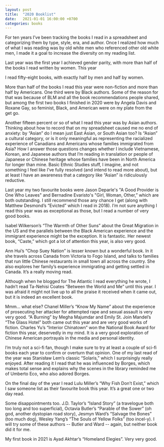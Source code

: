 ```yaml
---
layout: post
title:  "2020 Booklist"
date:   2021-01-01 16:00:00 +0700
categories: books
---
```


For ten years I’ve been tracking the books I read in a spreadsheet and categorizing them by type, style, era, and author. Once I realized how much of what I was reading was by old white men who referenced other old white men, I made it a goal to increase the diversity on my reading list.

Last year was the first year I achieved gender parity, with more than half of the books I read written by women. This year

I read fifty-eight books, with exactly half by men and half by women.

More than half of the books I read this year were non-fiction and more than half by Americans. One third were by Black authors. Some of the reason for that was because of BLM and all the book recommendations people shared, but among the first two books I finished in 2020 were by Angela Davis and Roxane Gay, so feminist, Black, and American were on my plate from the get go.

Another fifteen percent or so of what I read this year was by Asian authors. Thinking about how to record that on my spreadsheet caused me no end of anxiety: by “Asian” do I mean just East Asian, or South Asian too? Is “Asian” a cultural category, or is it only meaningful as representing the racialized experience of Canadians and Americans whose families immigrated from Asia? How I answer those questions changes whether I include Vietnamese, Korean, and Japanese authors that I’m reading in translation or people of Japanese or Chinese heritage whose families have been in North America for longer than mine. Basic Ethnic Studies stuff, I imagine, and not something I feel like I’ve fully resolved (and intend to read more about), but at least I have an awareness that a category like “Asian” is ridiculously reductive.

Last year my two favourite books were Jason Deparle's "A Good Provider is One Who Leaves" and Bernadine Evaristo's "Girl, Woman, Other,” which are both outstanding. I still recommend those any chance I get (along with Matthew Desmond’s “Evicted” which I read in 2018). I’m not sure anything I read this year was as exceptional as those, but I read a number of very good books.

Isabel Wilkerson’s “The Warmth of Other Suns” about the Great Migration in the US and the parallels between the Black American experience and the immigrant experience might be the exception. It is fantastic. Her newest book, “Caste,” which got a lot of attention this year, is also very good.

Ann Hui’s “Chop Suey Nation” is lesser known but a wonderful book. In it she travels across Canada from Victoria to Fogo Island, and talks to families that run little Chinese restaurants in small town all across the country. She also explores her family’s experience immigrating and getting settled in Canada. It’s a really moving read.

Although when he blogged for The Atlantic I read everything he wrote, I hadn’t read Ta-Nehisi Coates “Between the World and Me” until this year. I was afraid it might not live up to all the praise it received when it came out, but it is indeed an excellent book.

Mmm… what else? Chanel Miller’s “Know My Name” about the experience of prosecuting her attacker for attempted rape and sexual assault is very very good. “A Burning” by Megha Majumdar and Emily St. Join Mandel’s “The Glass Hotel” both came out this year and are very good works of fiction. Charles Yu’s “Interior Chinatown” won the National Book Award for fiction this year, deservedly in my mind. It is a very good exploration of Chinese American portrayals in the media and personal identity.

I’m truly not a sci-fi fan, though I make sure to try at least a couple of sci-fi books each year to confirm or overturn that opinion. One of my last read of the year was Stanisław Lem’s classic “Solaris,” which I surprisingly really enjoyed. After reading it I read that he was influenced by Borges, which makes total sense and explains why the scenes in the library reminded me of Umberto Eco, who also adored Borges.

On the final day of the year I read Lulu Miller’s “Why Fish Don’t Exist,” which I saw someone list as their favourite book this year. It’s a great one or two day read.

Some disappointments too. J.D. Taylor’s “Island Story” (a travelogue both too long and too superficial), Octavia Butler’s “Parable of the Sower” (oh god, another dystopian road story), Jesmyn Ward’s “Salvage the Bones” (too much dog), Wesley Yang’s “The Souls of Yellow Folks” (too incel-y). I will try some of these authors -- Butler and Ward -- again, but neither book did it for me.

My first book in 2021 is Ayad Akhtar’s “Homeland Elegies”. Very very good.
